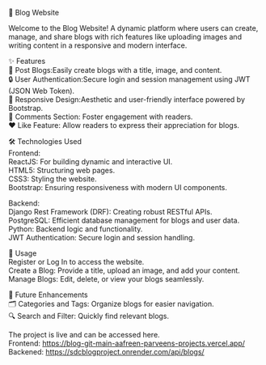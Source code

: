 🌟 Blog Website

Welcome to the Blog Website! A dynamic platform where users can create, manage, and share blogs with rich features like uploading images and writing content in a responsive and modern interface.


✨ Features<br>
📝 Post Blogs:Easily create blogs with a title, image, and content.<br>
🔒 User Authentication:Secure login and session management using JWT (JSON Web Token).<br>
📱 Responsive Design:Aesthetic and user-friendly interface powered by Bootstrap.<br>
💬 Comments Section: Foster engagement with readers.<br>
❤️ Like Feature: Allow readers to express their appreciation for blogs.<br>

🛠️ Technologies Used<br>
Frontend:<br>
ReactJS: For building dynamic and interactive UI. <br>
HTML5: Structuring web pages. <br>
CSS3: Styling the website.<br>
Bootstrap: Ensuring responsiveness with modern UI components.<br>


Backend:<br>
Django Rest Framework (DRF): Creating robust RESTful APIs.<br>
PostgreSQL: Efficient database management for blogs and user data.<br>
Python: Backend logic and functionality.<br>
JWT Authentication: Secure login and session handling.<br>


📖 Usage<br>
Register or Log In to access the website.<br>
Create a Blog: Provide a title, upload an image, and add your content.<br>
Manage Blogs: Edit, delete, or view your blogs seamlessly.<br>


🚀 Future Enhancements<br>
🗂️ Categories and Tags: Organize blogs for easier navigation.<br>
🔍 Search and Filter: Quickly find relevant blogs.<br>

The project is live and can be accessed here.<br>
Frontend: https://blog-git-main-aafreen-parveens-projects.vercel.app/<br>
Backened: https://sdcblogproject.onrender.com/api/blogs/



